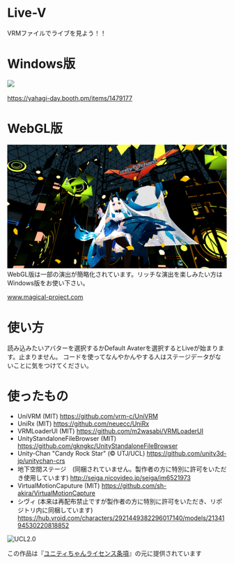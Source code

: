 # Live-V
VRMファイルでライブを見よう！！

# Windows版
<img src="Assets/LiveV/Textures/Underground.png" width="600">

https://yahagi-day.booth.pm/items/1479177
# WebGL版

<img src="Assets/LiveV/Textures/UnityChanCRS.png" width="600">
WebGL版は一部の演出が簡略化されています。リッチな演出を楽しみたい方はWindows版をお使い下さい。

www.magical-project.com

# 使い方
読み込みたいアバターを選択するかDefault Avaterを選択するとLiveが始まります。止まりません。
コードを使ってなんやかんやする人はステージデータがないことに気をつけてください。

# 使ったもの
- UniVRM (MIT) https://github.com/vrm-c/UniVRM
- UniRx (MIT) https://github.com/neuecc/UniRx
- VRMLoaderUI (MIT) https://github.com/m2wasabi/VRMLoaderUI
- UnityStandaloneFileBrowser (MIT) https://github.com/gkngkc/UnityStandaloneFileBrowser
- Unity-Chan "Candy Rock Star" (© UTJ/UCL) https://github.com/unity3d-jp/unitychan-crs
- 地下空間ステージ　(同梱されていません。製作者の方に特別に許可をいただき使用しています) http://seiga.nicovideo.jp/seiga/im6521973
- VirtualMotionCaputure (MIT) https://github.com/sh-akira/VirtualMotionCapture
- シヴィ (本来は再配布禁止ですが製作者の方に特別に許可をいただき、リポジトリ内に同梱しています) https://hub.vroid.com/characters/2921449382296017140/models/2134194530220818852

<img src="UCL2.0/License Logo/Others/png/Light_Frame.png" alt="UCL2.0">

この作品は『[ユニティちゃんライセンス条項](http://unity-chan.com/contents/license_jp/)』の元に提供されています

